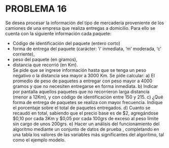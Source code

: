# PROBLEMA 16

Se desea procesar la información del tipo de mercadería proveniente de los camiones de una 
empresa que realiza entregas a domicilio. Para ello se cuenta con la siguiente información cada 
paquete:  
- Código de identificación del paquete (entero corto) 
- forma de entrega del paquete (carácter: ‘i’ inmediata, ‘m’ moderada, ‘c’ corriente),  
- peso del paquete (en gramos), 
- distancia que recorrió (en Km).  
Se pide que se ingrese información hasta que se tenga un peso negativo o la distancia sea mayor a 
3000 Km. Se pide calcular: 
a) El promedio de peso de paquetes a entregar con peso mayor a 4000 gramos y que no necesiten 
entregarse en forma inmediata.
b) Indicar por pantalla aquellos paquetes que no recorrieron larga distancia (menor a 12Km), y con 
código de identificación entre 150 y 215. 
c) ¿Qué forma de entrega de paquetes se realiza con mayor frecuencia. Indique el porcentaje sobre 
el total de paquetes entregados. 
d) Cuanto se recaudó en total, sabiendo que el precio base es de $2, agregándose $0,10 por cada 
3Km y $0,05 por cada 100grs de exceso al peso límite sin cargo de unos 200grs.
e) Hacer un análisis del funcionamiento del algoritmo mediante un conjunto de datos de prueba , 
completando en una tabla los valores de las variables más significantes del algoritmo, tal como el 
ejemplo modelo.